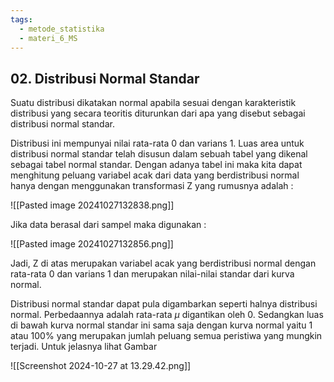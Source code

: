 ```yaml
---
tags:
  - metode_statistika
  - materi_6_MS
---
```

## 02. Distribusi Normal Standar

Suatu distribusi dikatakan normal apabila sesuai dengan karakteristik distribusi yang secara teoritis diturunkan dari apa yang disebut sebagai distribusi normal standar.

Distribusi ini mempunyai nilai rata-rata 0 dan varians 1. Luas area untuk distribusi normal standar telah disusun dalam sebuah tabel yang dikenal sebagai tabel normal standar. Dengan adanya tabel ini maka kita dapat menghitung peluang variabel acak dari data yang berdistribusi normal hanya dengan menggunakan transformasi Z yang rumusnya adalah :

![[Pasted image 20241027132838.png]]

Jika data berasal dari sampel maka digunakan :

![[Pasted image 20241027132856.png]]

Jadi, Z di atas merupakan variabel acak yang berdistribusi normal dengan rata-rata 0 dan varians 1 dan merupakan nilai-nilai standar dari kurva normal.

Distribusi normal standar dapat pula digambarkan seperti halnya distribusi normal. Perbedaannya adalah rata-rata $\mu$ digantikan oleh 0. Sedangkan luas di bawah kurva normal standar ini sama saja dengan kurva normal yaitu 1 atau 100% yang merupakan jumlah peluang semua peristiwa yang mungkin terjadi. Untuk jelasnya lihat Gambar

![[Screenshot 2024-10-27 at 13.29.42.png]]

